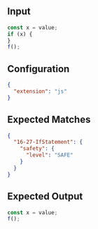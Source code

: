 
## Input
```javascript input
const x = value;
if (x) {
}
f();
```

## Configuration
```json configuration
{
  "extension": "js"
}
```

## Expected Matches
```json expected matches
{
  "16-27-IfStatement": {
    "safety": {
      "level": "SAFE"
    }
  }
}
```

## Expected Output
```javascript expected output
const x = value;
f();
```
